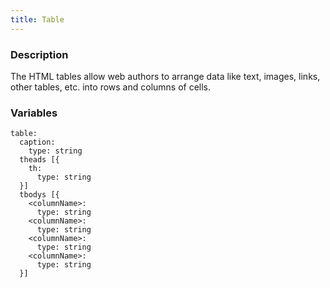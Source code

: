 ```yaml
---
title: Table
---
```


### Description
The HTML tables allow web authors to arrange data like text, images, links, other tables, etc. into rows and columns of cells.


### Variables
~~~
table: 
  caption: 
    type: string
  theads [{ 
    th:
      type: string
  }]
  tbodys [{ 
    <columnName>:
      type: string
    <columnName>:
      type: string
    <columnName>:
      type: string
    <columnName>:
      type: string
  }]
~~~
